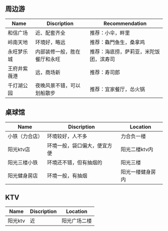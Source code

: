 ## 周边游
| Name | Discription | Recommendation |
| ---------- | ----------- | -------- |
| 和信广场 | 近、配套齐全 | 推荐：小伞，畔里 |
| 岭南天地 | 环境好，略远 | 推荐：鱻門鱼生，桑拿鸡 |
| 永旺梦乐城 | 内部装修一般，胜在餐厅和永旺 | 推荐：海底捞，萨莉亚，米陀饭团，滨寿司 |
| 王府井紫薇港 | 远，商场新 | 推荐：寿司郎 |
| 千灯湖公园 | 夜晚风景不错，可以划船散步 | 推荐：宜家餐厅，怂火锅 |

## 桌球馆
| Name | Discription | Location |
| ---------- | ----------- | -------- |
| 小铁（力合店） | 环境较好，人不多 | 力合负一楼 |
| 阳光ktv店 | 环境一般，袋口偏大，便宜方便 | 阳光二楼ktv内 |
| 阳光三楼小铁 | 环境还不错，但有抽烟的 | 阳光三楼 |
| 阳光健身房店 | 环境一般，有抽烟 | 阳光一楼健身房内 |

## KTV
| Name | Discription | Location |
| ---------- | ----------- | -------- |
| 阳光ktv | 近 | 阳光广场二楼 |
